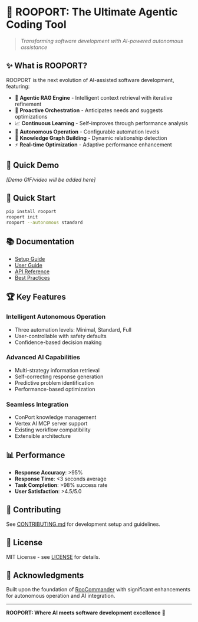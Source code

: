 # 🚀 ROOPORT: The Ultimate Agentic Coding Tool

> *Transforming software development with AI-powered autonomous assistance*

## ✨ What is ROOPORT?

ROOPORT is the next evolution of AI-assisted software development, featuring:

- 🧠 **Agentic RAG Engine** - Intelligent context retrieval with iterative refinement
- 🎯 **Proactive Orchestration** - Anticipates needs and suggests optimizations
- 📈 **Continuous Learning** - Self-improves through performance analysis
- 🤖 **Autonomous Operation** - Configurable automation levels
- 🔗 **Knowledge Graph Building** - Dynamic relationship detection
- ⚡ **Real-time Optimization** - Adaptive performance enhancement

## 🎥 Quick Demo

*[Demo GIF/video will be added here]*

## 🚀 Quick Start

```bash
pip install rooport
rooport init
rooport --autonomous standard
```

## 📚 Documentation

- [Setup Guide](docs/setup-guide.md)
- [User Guide](docs/user-guide.md)
- [API Reference](docs/api-reference.md)
- [Best Practices](docs/best-practices.md)

## 🏆 Key Features

### Intelligent Autonomous Operation
- Three automation levels: Minimal, Standard, Full
- User-controllable with safety defaults
- Confidence-based decision making

### Advanced AI Capabilities
- Multi-strategy information retrieval
- Self-correcting response generation
- Predictive problem identification
- Performance-based optimization

### Seamless Integration
- ConPort knowledge management
- Vertex AI MCP server support
- Existing workflow compatibility
- Extensible architecture

## 📊 Performance

- **Response Accuracy**: >95%
- **Response Time**: <3 seconds average
- **Task Completion**: >98% success rate
- **User Satisfaction**: >4.5/5.0

## 🤝 Contributing

See [CONTRIBUTING.md](CONTRIBUTING.md) for development setup and guidelines.

## 📄 License

MIT License - see [LICENSE](LICENSE) for details.

## 🙏 Acknowledgments

Built upon the foundation of [RooCommander](https://github.com/original/roocommander) with significant enhancements for autonomous operation and AI integration.

---

**ROOPORT: Where AI meets software development excellence** 🎯